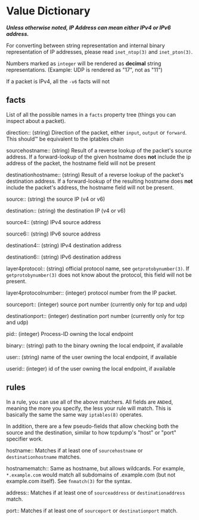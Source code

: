 Value Dictionary
================

***Unless otherwise noted, IP Address can mean either IPv4
or IPv6 address.***

For converting between string representation and internal binary
representation of IP addresses, please read `inet_ntop(3)` and
`inet_pton(3)`.

Numbers marked as `integer` will be rendered as **decimal**
string representations.  (Example: UDP is rendered as "17", not as "11")

If a packet is IPv4, all the `-v6` facts will not

facts
-----

List of all the possible names in a `facts` property tree (things you
can inspect about a packet).

direction::
	(string) Direction of the packet, either `input`, `output` or `forward`.
	This should™ be equivalent to the iptables chain

sourcehostname::
	(string) Result of a reverse lookup of the packet's source address.  If a
	forward-lookup of the given hostname does **not** include the
	ip address of the packet, the hostname field will not be present

destinationhostname::
	(string) Result of a reverse lookup of the packet's destination
	address.  If a forward-lookup of the resulting hostname does **not** include
	the packet's address, the hostname field will not be present.

source::
	(string) the source IP (v4 or v6)

destination::
	(string) the destination IP (v4 or v6)

source4::
	(string) IPv4 source address

source6::
	(string) IPv6 source address

destination4::
	(string) IPv4 destination address

destination6::
	(string) IPv6 destination address

layer4protocol::
	(string) official protocol name, see `getprotobynumber(3)`.
	If `getprotobynumber(3)` does not know about the protocol, this
	field will not be present.

layer4protocolnumber::
	(integer) protocol number from the IP packet.

sourceport::
	(integer) source port number (currently only for tcp and udp)

destinationport::
	(integer) destination port number (currently only for tcp and udp)

pid::
	(integer) Process-ID owning the local endpoint

binary::
	(string) path to the binary owning the local endpoint, if available

user::
	(string) name of the user owning the local endpoint, if available

userid::
	(integer) id of the user owning the local endpoint, if available


rules
-----

In a rule, you can use all of the above matchers.  All fields are
`AND`ed, meaning the more you specify, the less your rule will match.
This is basically the same the same way `iptables(8)` operates.

In addition, there are a few pseudo-fields that allow checking both the
source and the destination, similar to how tcpdump's "host" or "port"
specifier work.

hostname::
	Matches if at least one of `sourcehostname` or `destinationhostname`
	matches.

hostnamematch::
	Same as hostname, but allows wildcards. For example, `*.example.com`
	would match all subdomains of .example.com (but not example.com
	itself).  See `fnmatch(3)` for the syntax.

address::
	Matches if at least one of `sourceaddress` or `destinationaddress`
	match.

port::
	Matches if at least one of `sourceport` or `destinationport` match.
